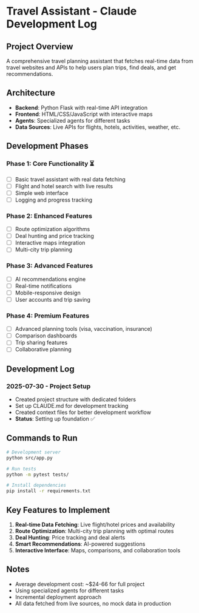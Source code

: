 # Travel Assistant - Claude Development Log

## Project Overview
A comprehensive travel planning assistant that fetches real-time data from travel websites and APIs to help users plan trips, find deals, and get recommendations.

## Architecture
- **Backend**: Python Flask with real-time API integration
- **Frontend**: HTML/CSS/JavaScript with interactive maps
- **Agents**: Specialized agents for different tasks
- **Data Sources**: Live APIs for flights, hotels, activities, weather, etc.

## Development Phases

### Phase 1: Core Functionality ⏳
- [ ] Basic travel assistant with real data fetching
- [ ] Flight and hotel search with live results  
- [ ] Simple web interface
- [ ] Logging and progress tracking

### Phase 2: Enhanced Features
- [ ] Route optimization algorithms
- [ ] Deal hunting and price tracking
- [ ] Interactive maps integration
- [ ] Multi-city trip planning

### Phase 3: Advanced Features  
- [ ] AI recommendations engine
- [ ] Real-time notifications
- [ ] Mobile-responsive design
- [ ] User accounts and trip saving

### Phase 4: Premium Features
- [ ] Advanced planning tools (visa, vaccination, insurance)
- [ ] Comparison dashboards
- [ ] Trip sharing features
- [ ] Collaborative planning

## Development Log

### 2025-07-30 - Project Setup
- Created project structure with dedicated folders
- Set up CLAUDE.md for development tracking
- Created context files for better development workflow
- **Status**: Setting up foundation ✅

## Commands to Run
```bash
# Development server
python src/app.py

# Run tests  
python -m pytest tests/

# Install dependencies
pip install -r requirements.txt
```

## Key Features to Implement
1. **Real-time Data Fetching**: Live flight/hotel prices and availability
2. **Route Optimization**: Multi-city trip planning with optimal routes
3. **Deal Hunting**: Price tracking and deal alerts
4. **Smart Recommendations**: AI-powered suggestions
5. **Interactive Interface**: Maps, comparisons, and collaboration tools

## Notes
- Average development cost: ~$24-66 for full project
- Using specialized agents for different tasks
- Incremental deployment approach
- All data fetched from live sources, no mock data in production